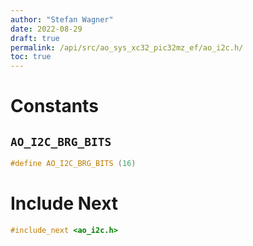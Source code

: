 ```yaml
---
author: "Stefan Wagner"
date: 2022-08-29
draft: true
permalink: /api/src/ao_sys_xc32_pic32mz_ef/ao_i2c.h/
toc: true
---
```


# Constants

## `AO_I2C_BRG_BITS`

```c
#define AO_I2C_BRG_BITS (16)
```

# Include Next

```c
#include_next <ao_i2c.h>
```
